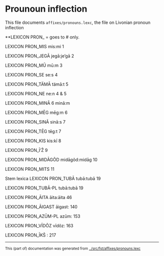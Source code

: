# Prounoun inflection
This file documents `affixes/pronouns.lexc`,
the file on Livonian pronoun  inflection

**LEXICON PRON_ = goes to # only.


 LEXICON PRON_MIS  mis:mi 1


 LEXICON PRON_JEGĀ  jegā:jeʼgā 2


 LEXICON PRON_MŪ  mū:m 3

 LEXICON PRON_SE  se:s 4

 LEXICON PRON_TÄMĀ  tämā:t 5

 LEXICON PRON_NE  ne:n 4 & 5

 LEXICON PRON_MINĀ  6 minā:m

 LEXICON PRON_MĒG  mēg:m 6

 LEXICON PRON_SINĀ  sinā:s 7

 LEXICON PRON_TĒG  tēg:t 7

 LEXICON PRON_KIS  kis:kī 8


 LEXICON PRON_ĪʼŽ  9

 LEXICON PRON_MIDĀGÕD  midāgõd:midāg 10


 LEXICON PRON_MITS  11

Stem lexica
 LEXICON PRON_TUBĀ  tubā:tubā 19

 LEXICON PRON_TUBĀ-PL  tubā:tubā 19

 LEXICON PRON_ĀITA  āita:āita 46

 LEXICON PRON_ĀIGAST  āigast: 140

 LEXICON PRON_AZŪM-PL  azūm: 153

 LEXICON PRON_VĪDÕZ  vīdõz: 163




 LEXICON PRON_ĪKŠ  : 217




* * *
<small>This (part of) documentation was generated from [../src/fst/affixes/pronouns.lexc](http://github.com/giellalt/lang-liv/blob/main/../src/fst/affixes/pronouns.lexc)</small>